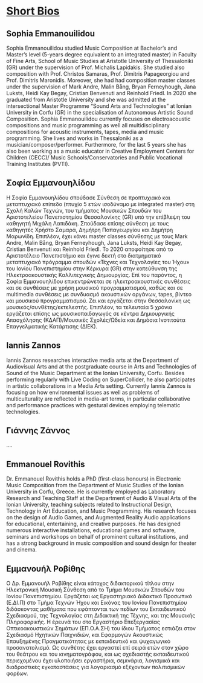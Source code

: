 # <u> Short Bios </u>

## Sophia Emmanouilidou

Sophia Emmanouilidou studied Music Composition at Bachelor’s and Master’s level (5-years degree equivalent to an integrated master) in Faculty of Fine Arts, School of Music Studies at Aristotle University of Thessaloniki (GR) under the supervision of Prof. Michalis Lapidakis. She studied also composition with Prof. Christos Samaras, Prof. Dimitris Papageorgiou and Prof. Dimitris Maronidis. Moreover, she had had composition master classes under the supervision of Mark Andre, Malin Bång, Bryan Ferneyhough, Jana Luksts, Heidi Kay Begay, Cristian Benvenuti and Reinhold Friedl. In 2020 she graduated from Aristotle University and she was admitted at the intersectional Master Programme “Sound Arts and Technologies” at Ionian University in Corfu (GR) in the specialisation of Autonomous Artistic Sound Composition. Sophia Emmanouilidou currently focuses on electroacoustic compositions and music programming as well all multidisciplinary compositions for acoustic instruments, tapes, media and music programming. She lives and works in Thessaloniki as a musician/composer/performer. Furthermore, for the last 5 years she has also been working as a music educator in Creative Employment Centers for Children (CECC)/ Music Schools/Conservatories and Public Vocational Training Institutes (PVTI).

## Σοφία Εμμανουηλίδου

Η Σοφία Εμμανουηλίδου σπούδασε Σύνθεση σε προπτυχιακό και μεταπτυχιακό επίπεδο (πτυχίο 5 ετών ισοδύναμο με integrated master) στη Σχολή Καλών Τεχνών, του τμήματος Μουσικών Σπουδών του Αριστοτελείου Πανεπιστημίου Θεσσαλονίκης (GR) υπό την επίβλεψη του καθηγητή Μιχάλη Λαπιδάκη. Σπούδασε επίσης σύνθεση με τους καθηγητές Χρήστο Σαμαρά, Δημήτρη Παπαγεωργίου και Δημήτρη Μαρωνίδη. Επιπλέον, έχει κάνει master classes σύνθεσης με τους Mark Andre, Malin Bång, Bryan Ferneyhough, Jana Luksts, Heidi Kay Begay, Cristian Benvenuti  και Reinhold Friedl. Το 2020 αποφοίτησε από το Αριστοτέλειο Πανεπιστήμιο και έγινε δεκτή στο διατμηματικό μεταπτυχιακό πρόγραμμα σπουδών «Τέχνες και Τεχνολογίες του Ήχου» του Ιονίου Πανεπιστημίου στην Κέρκυρα (GR) στην κατεύθυνση της Ηλεκτροακουστικής Καλλιτεχνικής Δημιουργίας. Επί του παρόντος, η Σοφία Εμμανουηλίδου επικεντρώνεται σε ηλεκτροακουστικές συνθέσεις και σε συνθέσεις με χρήση μουσικού προγραμματισμού, καθώς και σε multimedia συνθέσεις με συνδυασμό ακουστικών οργάνων, tapes, βίντεο και μουσικού προγραμματισμού. Ζει και εργάζεται στην Θεσσαλονίκη ως μουσικός/συνθέτης/εκτελεστής. Επιπλέον, τα τελευταία 5 χρόνια εργάζεται επίσης ως μουσικοπαιδαγωγός σε κέντρα Δημιουργικής Απασχόλησης (ΚΔΑΠ)/Μουσικές Σχολές/Ωδεία και Δημόσια Ινστιτούτα Επαγγελματικής Κατάρτισης (ΔΙΕΚ).  

## Iannis Zannos

Iannis Zannos researches interactive media arts at the Department of Audiovisual Arts and at the postgraduate course in Arts and Technologies of Sound of the Music Department at the Ionian University, Corfu. Besides performing regularly with Live Coding on SuperCollider, he also participates in artistic collaborations in a Media Arts setting.  Currently Iannis Zannos is focusing on how environmental issues as well as problems of multiculturality are reflected in media-art terms, in particular collaborative and performance practices with gestural devices employing telematic technologies.

## Γιάννης Ζάννος
....


## Emmanouel Rovithis

Dr. Emmanouel Rovithis holds a PhD (first-class honours) in Electronic Music Composition from the Department of Music Studies of the Ionian University in Corfu, Greece. He is currently employed as Laboratory Research and Teaching Staff at the Department of Audio & Visual Arts of the Ionian University, teaching subjects related to Instructional Design, Technology in Art Education, and Music Programming. His research focuses on the design of Audio Games, and Augmented Reality Audio applications for educational, entertaining, and creative purposes. He has designed numerous interactive installations, educational games and software, seminars and workshops on behalf of prominent cultural institutions, and has a strong background in music composition and sound design for theater and cinema.

## Εμμανουήλ Ροβίθης

Ο Δρ. Εμμανουήλ Ροβίθης είναι κάτοχος διδακτορικού τίτλου στην Ηλεκτρονική Μουσική Σύνθεση από το Τμήμα Μουσικών Σπουδών του Ιονίου Πανεπιστημίου. Εργάζεται ως Εργαστηριακό Διδακτικό Προσωπικό (Ε.ΔΙ.Π) στο Τμήμα Τεχνών Ήχου και Εικόνας του Ιονίου Πανεπιστημίου διδάσκοντας μαθήματα που εφάπτονται των πεδίων του Εκπαιδευτικού Σχεδιασμού, της Τεχνολογίας στη Διδακτική της Τέχνης, και της Μουσικής Πληροφορικής. Η έρευνά του στο Εργαστήριο Επεξεργασίας Οπτικοακουστικών Σημάτων (ΕΠ.Ο.A.ΣΗ) του ίδιου Τμήματος εστιάζει στον Σχεδιασμό Ηχητικών Παιχνιδιών, και Εφαρμογών Ακουστικώς Επαυξημένης Πραγματικότητας με εκπαιδευτικό και ψυχαγωγικό προσανατολισμό. Ως συνθέτης έχει εργαστεί επί σειρά ετών στον χώρο του θεάτρου και του κινηματογράφου, και ως σχεδιαστής εκπαιδευτικού περιεχομένου έχει υλοποιήσει εργαστήρια, σεμινάρια, λογισμικά και διαδραστικές εγκαταστάσεις για λογαριασμό εξέχοντων πολιτισμικών φορέων.

